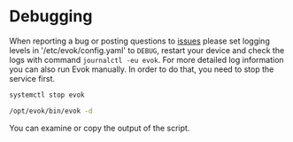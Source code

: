 # Debugging

When reporting a bug or posting questions to [issues](https://github.com/UniPiTechnology/evok/issues) please set logging levels in '/etc/evok/config.yaml' to `DEBUG`, restart your device and check the logs with command `journalctl -eu evok`. For more detailed log information you can also run Evok manually. In order to do that, you need to stop the service first.

```bash title="Stopping Evok service"
systemctl stop evok
```

```bash title="Running Evok manually"
/opt/evok/bin/evok -d
```

You can examine or copy the output of the script.
